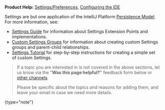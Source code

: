 [//]: # (title: Settings)

<!-- Copyright 2000-2022 JetBrains s.r.o. and other contributors. Use of this source code is governed by the Apache 2.0 license that can be found in the LICENSE file. -->

<tldr>

**Product Help:** [Settings/Preferences](https://www.jetbrains.com/help/idea/settings-preferences-dialog.html), [Configuring the IDE](https://www.jetbrains.com/help/idea/configuring-project-and-ide-settings.html)

</tldr>

Settings are but one application of the IntelliJ Platform [Persistence Model](persistence.md).
For more information, see:
* [Settings Guide](settings_guide.md) for information about Settings Extension Points and implementations.
* [Custom Settings Groups](settings_groups.md) for information about creating custom Settings groups and parent-child relationships.
* [Settings Tutorial](settings_tutorial.md) for step-by-step instructions for creating a simple set of custom Settings.

> If a topic you are interested in is not covered in the above sections, let us know via the "**Was this page helpful?**" feedback form below or [other channels](getting_help.md#problems-with-the-guide).
>
> Please be specific about the topics and reasons for adding them, and leave your email in case we need more details.
>
{type="note"}
